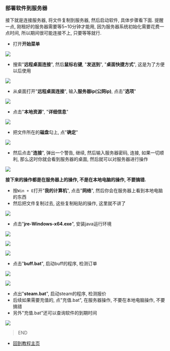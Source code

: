 ### 部署软件到服务器

接下就是连接服务器, 将文件复制到服务器, 然后启动软件, 具体步骤看下面.
提醒一点, 刚租好的服务器需要等5~10分钟才能用, 因为服务器系统初始化需要花费一点时间, 所以期间很可能连接不上, 只要等等就行.

- 打开**开始菜单**

![](https://github.com/farmer-person/pictures/blob/master/buff-delivery/40.png)

- 搜索"**远程桌面连接**", 然后**鼠标右键**, "**发送到**", "**桌面快捷方式**", 这是为了方便以后使用

![](https://github.com/farmer-person/pictures/blob/master/buff-delivery/41.png)

- 从桌面打开"**远程桌面连接**", 输入**服务器ip(公网ip)**, 点击"**选项**"

![](https://github.com/farmer-person/pictures/blob/master/buff-delivery/42.png)

- 点击"**本地资源**", "**详细信息**"

![](https://github.com/farmer-person/pictures/blob/master/buff-delivery/43.png)

- 把文件所在的**磁盘**勾上, 点"**确定**" 

![](https://github.com/farmer-person/pictures/blob/master/buff-delivery/44.png)

- 然后点击"**连接**", 弹出一个警告, 继续, 然后输入服务器密码, 连接, 如果一切顺利, 那么这时你就会看到服务器的桌面, 然后就可以对服务器进行操作

![](https://github.com/farmer-person/pictures/blob/master/buff-delivery/52.png)

**接下来的操作都是在服务器上的操作, 不是在本地电脑的操作, 不要搞错.**

- 按`Win + E`打开"**我的计算机**", 点击"**网络**", 然后你会在服务器上看到本地电脑的东西
- 然后把文件复制过去, 这些复制粘贴的操作, 这里就不讲了

![](https://github.com/farmer-person/pictures/blob/master/buff-delivery/51.png)

- 点击"**jre-Windows-x64.exe**", 安装java运行环境

![](https://github.com/farmer-person/pictures/blob/master/buff-delivery/45.png)

![](https://github.com/farmer-person/pictures/blob/master/buff-delivery/46.png)

![](https://github.com/farmer-person/pictures/blob/master/buff-delivery/47.png)

- 点击"**buff.bat**", 启动buff的程序, 检测订单

![](https://github.com/farmer-person/pictures/blob/master/buff-delivery/48.png)

![](https://github.com/farmer-person/pictures/blob/master/buff-delivery/49.png)

- 点出"**steam.bat**", 启动steam的程序, 检测报价
- 后续如果需要充值的, 点"充值.bat", 在服务器操作, 不要在本地电脑操作, 不要搞错
- 另外"充值.bat"还可以查询软件的到期时间

![](https://github.com/farmer-person/pictures/blob/master/buff-delivery/50.png)

> END

- [回到教程主页](./index.md)
